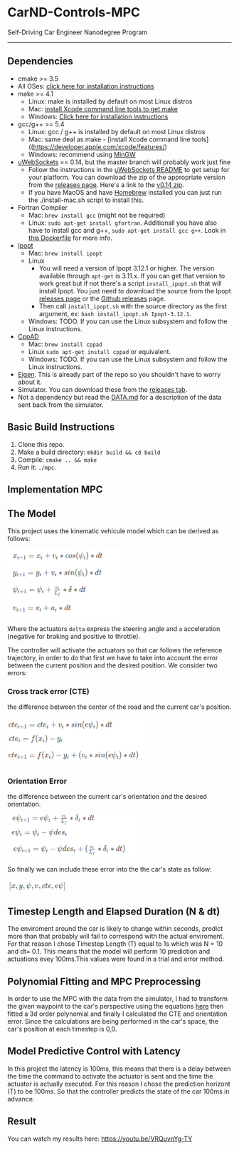# CarND-Controls-MPC
Self-Driving Car Engineer Nanodegree Program

---

## Dependencies

* cmake >= 3.5
 * All OSes: [click here for installation instructions](https://cmake.org/install/)
* make >= 4.1
  * Linux: make is installed by default on most Linux distros
  * Mac: [install Xcode command line tools to get make](https://developer.apple.com/xcode/features/)
  * Windows: [Click here for installation instructions](http://gnuwin32.sourceforge.net/packages/make.htm)
* gcc/g++ >= 5.4
  * Linux: gcc / g++ is installed by default on most Linux distros
  * Mac: same deal as make - [install Xcode command line tools]((https://developer.apple.com/xcode/features/)
  * Windows: recommend using [MinGW](http://www.mingw.org/)
* [uWebSockets](https://github.com/uWebSockets/uWebSockets) == 0.14, but the master branch will probably work just fine
  * Follow the instructions in the [uWebSockets README](https://github.com/uWebSockets/uWebSockets/blob/master/README.md) to get setup for your platform. You can download the zip of the appropriate version from the [releases page](https://github.com/uWebSockets/uWebSockets/releases). Here's a link to the [v0.14 zip](https://github.com/uWebSockets/uWebSockets/archive/v0.14.0.zip).
  * If you have MacOS and have [Homebrew](https://brew.sh/) installed you can just run the ./install-mac.sh script to install this.
* Fortran Compiler
  * Mac: `brew install gcc` (might not be required)
  * Linux: `sudo apt-get install gfortran`. Additionall you have also have to install gcc and g++, `sudo apt-get install gcc g++`. Look in [this Dockerfile](https://github.com/udacity/CarND-MPC-Quizzes/blob/master/Dockerfile) for more info.
* [Ipopt](https://projects.coin-or.org/Ipopt)
  * Mac: `brew install ipopt`
  * Linux
    * You will need a version of Ipopt 3.12.1 or higher. The version available through `apt-get` is 3.11.x. If you can get that version to work great but if not there's a script `install_ipopt.sh` that will install Ipopt. You just need to download the source from the Ipopt [releases page](https://www.coin-or.org/download/source/Ipopt/) or the [Github releases](https://github.com/coin-or/Ipopt/releases) page.
    * Then call `install_ipopt.sh` with the source directory as the first argument, ex: `bash install_ipopt.sh Ipopt-3.12.1`. 
  * Windows: TODO. If you can use the Linux subsystem and follow the Linux instructions.
* [CppAD](https://www.coin-or.org/CppAD/)
  * Mac: `brew install cppad`
  * Linux `sudo apt-get install cppad` or equivalent.
  * Windows: TODO. If you can use the Linux subsystem and follow the Linux instructions.
* [Eigen](http://eigen.tuxfamily.org/index.php?title=Main_Page). This is already part of the repo so you shouldn't have to worry about it.
* Simulator. You can download these from the [releases tab](https://github.com/udacity/CarND-MPC-Project/releases).
* Not a dependency but read the [DATA.md](./DATA.md) for a description of the data sent back from the simulator.


## Basic Build Instructions


1. Clone this repo.
2. Make a build directory: `mkdir build && cd build`
3. Compile: `cmake .. && make`
4. Run it: `./mpc`.


[//]: # (Image References)
[image1]: ./equations/cte.png "CTE"
[image2]: ./equations/orient_error.png "Orientation error"
[image3]: ./equations/kinematic.png "Kinematic Model"
[image4]: ./equations/state.png "State"

## Implementation MPC

## The Model

This project uses the kinematic vehicule model which can be derived as follows:

![alt text][image3]


Where the actuators `delta` express the steering angle and `a` acceleration (negative for braking and positive to throttle). 


The controller will activate the actuators so that car follows the reference trajectory, in order to do that first we have to take into account the error between the current position and the desired position. We consider two errors:

### Cross track error (CTE)
the difference between the center of the road and the current car's position.

![alt text][image1]

### Orientation Error
the difference between the current car's orientation and the desired orientation.

![alt text][image2]

So finally we can include these error into the the car's state as follow:

![alt text][image4]




## Timestep Length and Elapsed Duration (N & dt)
The enviroment around the car is likely to change within seconds, predict more than that probably will fail to correspond with the actual enviroment. For that reason I chose Timestep Length (T) equal to 1s which was N = 10 and dt= 0.1. This means that the model will perform 10 prediction and actuations evey 100ms.This values were found in a trial and error method.

## Polynomial Fitting and MPC Preprocessing
In order to use the MPC with the data from the simulator, I had to transform the given waypoint to the car's perspective using the equations [here](https://en.wikipedia.org/wiki/Rotation_matrix) then fitted a 3d order polynomial and finally I calculated the CTE and orientation error. Since the calculations are being performed in the car's space, the car's position at each timestep is 0,0. 


## Model Predictive Control with Latency
In this project the latency is 100ms, this means that there is a delay between the time the command to activate the actuator is sent and the time the actuator is actually executed. For this reason I chose the prediction horizont (T) to be 100ms. So that the controller predicts the state of the car 100ms in advance.


## Result
You can watch my results here:
https://youtu.be/VRQuvnYg-TY









